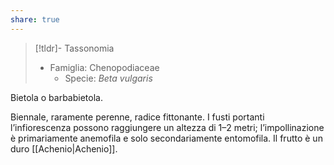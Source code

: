 ```yaml
---
share: true
---
```


> [!tldr]- Tassonomia
> - Famiglia: Chenopodiaceae
> 	- Specie: *Beta vulgaris*

Bietola o barbabietola.

Biennale, raramente perenne, radice fittonante.
I fusti portanti l’infiorescenza possono raggiungere un altezza di 1–2 metri; l’impollinazione è primariamente anemofila e solo secondariamente entomofila.
Il frutto è un duro [[Achenio|Achenio]].